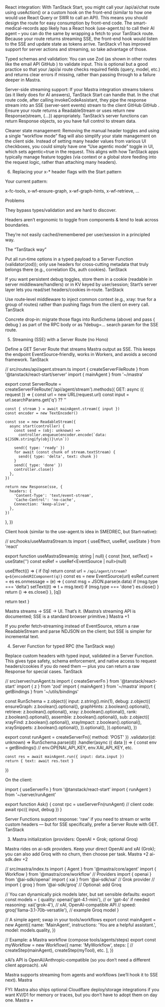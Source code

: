 React integration: With TanStack Start, you might call your /api/ai/chat route using useAction() or a custom hook on the front-end (similar to how one would use React Query or SWR to call an API). This means you should design the route for easy consumption by front-end code. The smart-medical-records app likely has a React hook (use-agent.ts) to call their AI agent – you can do the same by wrapping a fetch to your TanStack route. Because your route returns streaming SSE, the front-end hook would listen to the SSE and update state as tokens arrive. TanStack v1 has improved support for server actions and streaming, so take advantage of those.

Typed schemas and validation: You can use Zod (as shown in other routes like the email API
GitHub
) to validate input. This is optional but a good practice so that your /api/ai route checks required fields (query, model, etc.) and returns clear errors if missing, rather than passing through to a failure deeper in Mastra.

Server-side streaming support: If your Mastra integration streams tokens (as it likely does for AI answers), TanStack Start can handle that. In the chat route code, after calling invokeCodeAssistant, they pipe the response stream into an SSE (server-sent events) stream to the client
GitHub
GitHub
. Ensure your route returns a ReadableStream or uses return new Response(stream, {...}) appropriately. TanStack’s server functions can return Response objects, so you have full control to stream data.

Cleaner state management: Removing the manual header toggles and using a single “workflow mode” flag will also simplify your state management on the client side. Instead of setting many header values from various UI checkboxes, you could simply have one “Use agentic mode” toggle in UI, which sets agentic=true in the request. This aligns with how TanStack apps typically manage feature toggles (via context or a global store feeding into the request logic, rather than attaching many headers).


6) Replacing your x-* header flags with the Start pattern

Your current pattern:

x-fc-tools, x-wf-ensure-graph, x-wf-graph-hints, x-wf-retrieve, ...


Problems

They bypass types/validation and are hard to discover.

Headers aren’t ergonomic to toggle from components & tend to leak across boundaries.

They’re not easily cached/remembered per user/session in a principled way.

The “TanStack way”

Put all run‑time options in a typed payload to a Server Function (validator(zod)); only use headers for cross‑cutting metadata that truly belongs there (e.g., correlation IDs, auth cookies). 
TanStack

If you want persistent debug toggles, store them in a cookie (readable in server middleware/handlers) or in KV keyed by user/session; Start’s server layer lets you read/set headers/cookies in‑route. 
TanStack

Use route‑level middleware to inject common context (e.g., xray: true for a group of routes) rather than pushing flags from the client on every call. 
TanStack

Concrete drop‑in: migrate those flags into RunSchema (above) and pass { debug } as part of the RPC body or as ?debug=... search param for the SSE route.

5) Streaming (SSE) with a Server Route (no Hono)

Define a GET Server Route that streams Mastra output as SSE. This keeps the endpoint EventSource‑friendly, works in Workers, and avoids a second framework. 
TanStack

// src/routes/api/agent.stream.ts
import { createServerFileRoute } from '@tanstack/react-start/server'
import { mainAgent } from '~/mastra'

export const ServerRoute = createServerFileRoute('/api/agent/stream').methods({
  GET: async ({ request }) => {
    const url = new URL(request.url)
    const input = url.searchParams.get('q') ?? ''

    const { stream } = await mainAgent.stream({ input })
    const encoder = new TextEncoder()

    const sse = new ReadableStream({
      async start(controller) {
        const send = (obj: unknown) =>
          controller.enqueue(encoder.encode(`data: ${JSON.stringify(obj)}\n\n`))

        send({ type: 'ready' })
        for await (const chunk of stream.textStream) {
          send({ type: 'delta', text: chunk })
        }
        send({ type: 'done' })
        controller.close()
      },
    })

    return new Response(sse, {
      headers: {
        'Content-Type': 'text/event-stream',
        'Cache-Control': 'no-cache',
        Connection: 'keep-alive',
      },
    })
  },
})


Client hook (similar to the use-agent.ts idea in SMEDREC, but Start‑native):

// src/hooks/useMastraStream.ts
import { useEffect, useRef, useState } from 'react'

export function useMastraStream(q: string | null) {
  const [text, setText] = useState('')
  const esRef = useRef<EventSource | null>(null)

  useEffect(() => {
    if (!q) return
    const url = `/api/agent/stream?q=${encodeURIComponent(q)}`
    const es = new EventSource(url)
    esRef.current = es
    es.onmessage = (e) => {
      const msg = JSON.parse(e.data)
      if (msg.type === 'delta') setText((t) => t + msg.text)
      if (msg.type === 'done') es.close()
    }
    return () => es.close()
  }, [q])

  return text
}


Mastra streams → SSE → UI. That’s it. (Mastra’s streaming API is documented; SSE is a standard browser primitive.) 
Mastra
+1

If you prefer fetch‑streaming instead of EventSource, return a raw ReadableStream and parse NDJSON on the client; but SSE is simpler for incremental text.

4) Server Function for typed RPC (the TanStack way)

Replace custom headers with typed input, validated in a Server Function. This gives type safety, schema enforcement, and native access to request headers/cookies if you do need them — plus you can return a raw Response for special cases. 
TanStack

// src/server/runAgent.ts
import { createServerFn } from '@tanstack/react-start'
import { z } from 'zod'
import { mainAgent } from '~/mastra'
import { getBindings } from '~/utils/bindings'

const RunSchema = z.object({
  input: z.string().min(1),
  debug: z.object({
    ensureGraph: z.boolean().optional(),
    graphHints: z.boolean().optional(),
    retrieve: z.boolean().optional(),
    xray: z.boolean().optional(),
    rank: z.boolean().optional(),
    assemble: z.boolean().optional(),
    sub: z.object({
      xrayFind: z.boolean().optional(),
      xrayImpact: z.boolean().optional(),
      xraySnippets: z.boolean().optional(),
    }).optional(),
  }).optional(),
})

export const runAgent = createServerFn({ method: 'POST' })
  .validator((d: unknown) => RunSchema.parse(d))
  .handler(async ({ data }) => {
    const env = getBindings()
    // env.OPENAI_API_KEY, env.XAI_API_KEY, etc.

    const res = await mainAgent.run({ input: data.input })
    return { text: await res.text }
  })


On the client:

import { useServerFn } from '@tanstack/react-start'
import { runAgent } from '~/server/runAgent'

export function Ask() {
  const rpc = useServerFn(runAgent)
  // client code: await rpc({ input, debug })
}


Server Functions support response: 'raw' if you need to stream or write custom headers — but for SSE specifically, prefer a Server Route with GET. 
TanStack

3) Mastra initialization (providers: OpenAI + Grok; optional Groq)

Mastra rides on ai-sdk providers. Keep your direct OpenAI and xAI (Grok); you can also add Groq with no churn, then choose per task. 
Mastra
+2
ai-sdk.dev
+2

// src/mastra/index.ts
import { Agent } from '@mastra/core/agent'
import { Workflow } from '@mastra/core/workflow'
// Providers
import { openai } from '@ai-sdk/openai'
import { xai } from '@ai-sdk/xai'        // Grok provider
// import { groq } from '@ai-sdk/groq'    // Optional: add Groq

// You can dynamically pick models later, but set sensible defaults:
export const models = {
  quality: openai('gpt-4.1-mini'),       // or 'gpt-4o' if needed
  reasoning: xai('grok-4'),              // xAI, OpenAI-compatible API
  // speed: groq('llama-3.1-70b-versatile'), // example Groq model
}

// A simple agent; swap in your tools/workflows
export const mainAgent = new Agent({
  name: 'MainAgent',
  instructions: 'You are a helpful assistant.',
  model: models.quality,
})

// Example: a Mastra workflow (compose tools/agents/steps)
export const myWorkflow = new Workflow({
  name: 'MyWorkflow',
  steps: [
    // createStep(mainAgent), createStep(myTool), etc.
  ],
})


xAI’s API is OpenAI/Anthropic‑compatible (so you don’t need a different client approach). 
xAI

Mastra supports streaming from agents and workflows (we’ll hook it to SSE next). 
Mastra

FYI: Mastra also ships optional Cloudflare deploy/storage integrations if you want KV/D1 for memory or traces, but you don’t have to adopt them on day one. 
Mastra
+